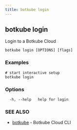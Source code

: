 ```yaml
---
title: botkube login
---
```


## botkube login

Login to a Botkube Cloud

```
botkube login [OPTIONS] [flags]
```

### Examples

```
# start interactive setup
botkube login

```

### Options

```
  -h, --help   help for login
```

### SEE ALSO

* [botkube](botkube.md)	 - Botkube Cloud CLI

